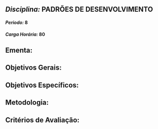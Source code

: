 ## *Disciplina:* PADRÕES DE DESENVOLVIMENTO
#### *Periodo:* 8
#### *Carga Horária:* 80
 
## Ementa:

 
## Objetivos Gerais:

 
## Objetivos Específicos:

 
## Metodologia:

 
## Critérios de Avaliação:
